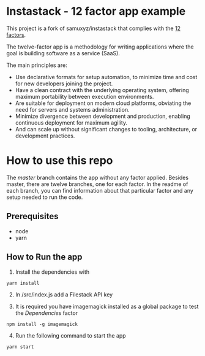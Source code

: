# Instastack - 12 factor app example

This project is a fork of samuxyz/instastack that complies with the [12 factors](https://12factor.net/).

The twelve-factor app is a methodology for writing applications where the goal is building software as a service (SaaS).

The main principles are:
 - Use declarative formats for setup automation, to minimize time and cost for new developers joining the project.
 - Have a clean contract with the underlying operating system, offering maximum portability between execution environments.
 - Are suitable for deployment on modern cloud platforms, obviating the need for servers and systems administration.
 - Minimize divergence between development and production, enabling continuous deployment for maximum agility.
 - And can scale up without significant changes to tooling, architecture, or development practices.

# How to use this repo

The _master_ branch contains the app without any factor applied. Besides master, there are twelve branches, one for each factor. In the readme of each branch, you can find information about that particular factor and any setup needed to run the code.

## Prerequisites
 - node
 - yarn

## How to Run the app

1. Install the dependencies with 

```
yarn install
```

2. In /src/index.js add a Filestack API key

3. It is required you have imagemagick installed as a global package to test the _Dependencies_ factor

```
npm install -g imagemagick
```

4. Run the following command to start the app

```
yarn start
```
